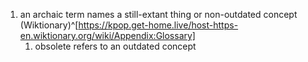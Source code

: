 1. an archaic term names a still-extant thing or non-outdated concept (Wiktionary)^[https://kpop.get-home.live/host-https-en.wiktionary.org/wiki/Appendix:Glossary]
	1. obsolete refers to an outdated concept